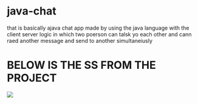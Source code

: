 # java-chat
that is basically ajava chat app made by using the java language with the client server logic in which two poerson can talsk yo each other and cann raed another message and send to another simultaneiusly
<h1>BELOW IS THE SS FROM THE PROJECT</h1>
<img src ="QUIZ.PNG">

